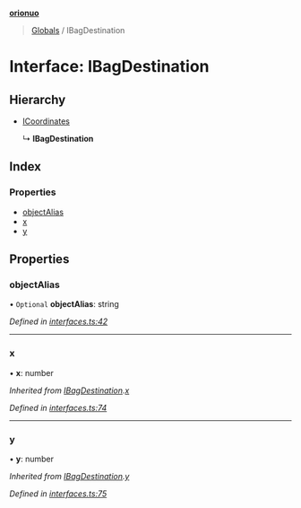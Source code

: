 **[orionuo](../README.md)**

> [Globals](../globals.md) / IBagDestination

# Interface: IBagDestination

## Hierarchy

* [ICoordinates](icoordinates.md)

  ↳ **IBagDestination**

## Index

### Properties

* [objectAlias](ibagdestination.md#objectalias)
* [x](ibagdestination.md#x)
* [y](ibagdestination.md#y)

## Properties

### objectAlias

• `Optional` **objectAlias**: string

*Defined in [interfaces.ts:42](https://github.com/msviha/orionuo/blob/6f2627d/src/interfaces.ts#L42)*

___

### x

•  **x**: number

*Inherited from [IBagDestination](ibagdestination.md).[x](ibagdestination.md#x)*

*Defined in [interfaces.ts:74](https://github.com/msviha/orionuo/blob/6f2627d/src/interfaces.ts#L74)*

___

### y

•  **y**: number

*Inherited from [IBagDestination](ibagdestination.md).[y](ibagdestination.md#y)*

*Defined in [interfaces.ts:75](https://github.com/msviha/orionuo/blob/6f2627d/src/interfaces.ts#L75)*
